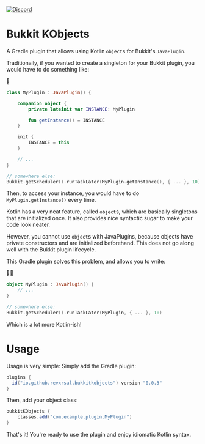 [![Discord](https://discord.com/api/guilds/939962855476846614/widget.png)](https://discord.gg/pEGGF785zp)

# Bukkit KObjects
A Gradle plugin that allows using Kotlin `object`s for Bukkit's `JavaPlugin`.

Traditionally, if you wanted to create a singleton for your Bukkit plugin, you would have to do something like:

🤮
```kt
class MyPlugin : JavaPlugin() {

    companion object {
        private lateinit var INSTANCE: MyPlugin

        fun getInstance() = INSTANCE
    }

    init {
        INSTANCE = this
    }

    // ...
}

// somewhere else:
Bukkit.getScheduler().runTaskLater(MyPlugin.getInstance(), { ... }, 10)
```

Then, to access your instance, you would have to do `MyPlugin.getInstance()` every time.

Kotlin has a very neat feature, called `object`s, which are basically singletons that are initialized once. It also provides nice syntactic sugar to make your code look neater. 

However, you cannot use `object`s with JavaPlugins, because objects have private constructors and are initialized beforehand. This does not go along well with the Bukkit plugin lifecycle.

This Gradle plugin solves this problem, and allows you to write:

🥰🌟
```kt
object MyPlugin : JavaPlugin() {
    // ...
}

// somewhere else:
Bukkit.getScheduler().runTaskLater(MyPlugin, { ... }, 10)
```

Which is a lot more Kotlin-ish!

# Usage
Usage is very simple: Simply add the Gradle plugin:
```groovy
plugins {
  id("io.github.revxrsal.bukkitkobjects") version "0.0.3"
}
```

Then, add your object class:
```groovy
bukkitKObjects {
    classes.add("com.example.plugin.MyPlugin")
}
```

That's it! You're ready to use the plugin and enjoy idiomatic Kotlin syntax.
